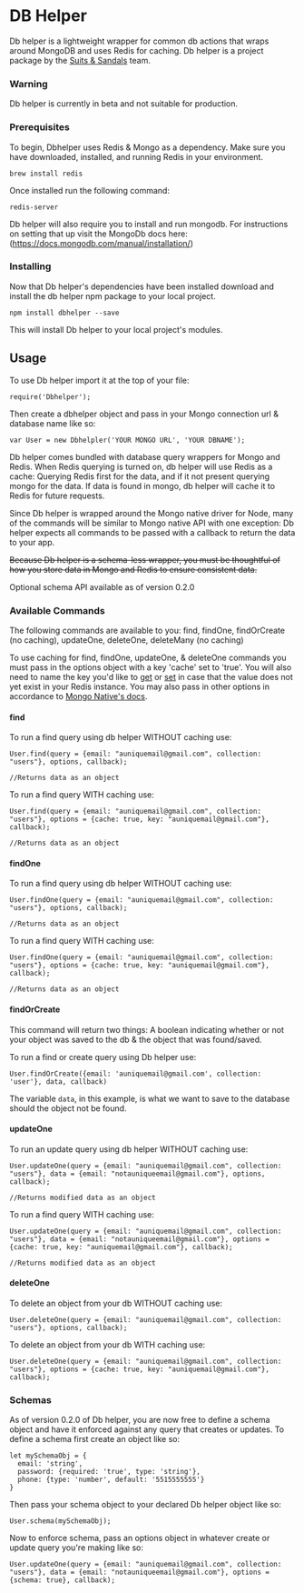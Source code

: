 # DB Helper

Db helper is a lightweight wrapper for common db actions that wraps around MongoDB and uses Redis for caching. Db helper is a project package by the [Suits & Sandals](https://suits-sandals.com/) team.

### Warning

Db helper is currently in beta and not suitable for production.

### Prerequisites

To begin, Dbhelper uses Redis & Mongo as a dependency. Make sure you have downloaded, installed, and running Redis in your environment.

```
brew install redis
```
Once installed run the following command:

```
redis-server
```

Db helper will also require you to install and run mongodb. For instructions on setting that up visit the MongoDb docs here: (https://docs.mongodb.com/manual/installation/)

### Installing

Now that Db helper's dependencies have been installed download and install the db helper npm package to your local project.

```
npm install dbhelper --save
```

This will install Db helper to your local project's modules.


## Usage

To use Db helper import it at the top of your file:

```
require('Dbhelper');
```
Then create a dbhelper object and pass in your Mongo connection url & database name like so:

```
var User = new Dbhelpler('YOUR MONGO URL', 'YOUR DBNAME');
```
Db helper comes bundled with database query wrappers for Mongo and Redis. When Redis querying is turned on, db helper will use Redis as a cache: Querying Redis first for the data, and if it not present querying mongo for the data. If data is found in mongo, db helper will cache it to Redis for future requests.

Since Db helper is wrapped around the Mongo native driver for Node, many of the commands will be similar to Mongo native API with one exception: Db helper expects all commands to be passed with a callback to return the data to your app.

~~Because Db helper is a schema-less wrapper, you must be thoughtful of how you store data in Mongo and Redis to ensure consistent data.~~

Optional schema API available as of version 0.2.0

### Available Commands

The following commands are available to you: find, findOne, findOrCreate (no caching), updateOne, deleteOne, deleteMany (no caching)

To use caching for find, findOne, updateOne, & deleteOne commands you must pass in the options object with a key 'cache' set to 'true'. You will also need to name the key you'd like to [get]('https://redis.io/commands/get') or [set]('https://redis.io/commands/set') in case that the value does not yet exist in your Redis instance. You may also pass in other options in accordance to [Mongo Native's docs]('http://mongodb.github.io/node-mongodb-native/3.0/api/').

#### find

To run a find query using db helper WITHOUT caching use:

```
User.find(query = {email: "auniquemail@gmail.com", collection: "users"}, options, callback);

//Returns data as an object
```

To run a find query WITH caching use:

```
User.find(query = {email: "auniquemail@gmail.com", collection: "users"}, options = {cache: true, key: "auniquemail@gmail.com"}, callback);

//Returns data as an object
```

#### findOne

To run a find query using db helper WITHOUT caching use:

```
User.findOne(query = {email: "auniquemail@gmail.com", collection: "users"}, options, callback);

//Returns data as an object
```

To run a find query WITH caching use:

```
User.findOne(query = {email: "auniquemail@gmail.com", collection: "users"}, options = {cache: true, key: "auniquemail@gmail.com"}, callback);

//Returns data as an object
```

#### findOrCreate

This command will return two things: A boolean indicating whether or not your object was saved to the db & the object that was found/saved.

To run a find or create query using Db helper use:

```
User.findOrCreate({email: 'auniquemail@gmail.com', collection: 'user'}, data, callback)
```

The variable ```data```, in this example, is what we want to save to the database should the object not be found.

#### updateOne

To run an update query using db helper WITHOUT caching use:

```
User.updateOne(query = {email: "auniquemail@gmail.com", collection: "users"}, data = {email: "notauniqueemail@gmail.com"}, options, callback);

//Returns modified data as an object
```

To run a find query WITH caching use:

```
User.updateOne(query = {email: "auniquemail@gmail.com", collection: "users"}, data = {email: "notauniqueemail@gmail.com"}, options = {cache: true, key: "auniquemail@gmail.com"}, callback);

//Returns modified data as an object
```

#### deleteOne

To delete an object from your db WITHOUT caching use:

```
User.deleteOne(query = {email: "auniquemail@gmail.com", collection: "users"}, options, callback);
```

To delete an object from your db WITH caching use:

```
User.deleteOne(query = {email: "auniquemail@gmail.com", collection: "users"}, options = {cache: true, key: "auniquemail@gmail.com"}, callback);
```

### Schemas

As of version 0.2.0 of Db helper, you are now free to define a schema object and have it enforced against any query that creates or updates. To define a schema first create an object like so:

```
let mySchemaObj = {
  email: 'string',
  password: {required: 'true', type: 'string'},
  phone: {type: 'number', default: '5515555555'}
}

```
Then pass your schema object to your declared Db helper object like so:

```
User.schema(mySchemaObj);
```

Now to enforce schema, pass an options object in whatever create or update query you're making like so:

```
User.updateOne(query = {email: "auniquemail@gmail.com", collection: "users"}, data = {email: "notauniqueemail@gmail.com"}, options = {schema: true}, callback);
```
